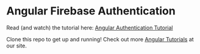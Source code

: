 # Angular Firebase Authentication





Read (and watch) the tutorial here: [Angular Authentication Tutorial](https://coursetro.com/posts/code/32/Create-a-Full-Angular-Authentication-System-with-Firebase)

Clone this repo to get up and running! Check out more [Angular Tutorials](https://coursetro.com) at our site.
